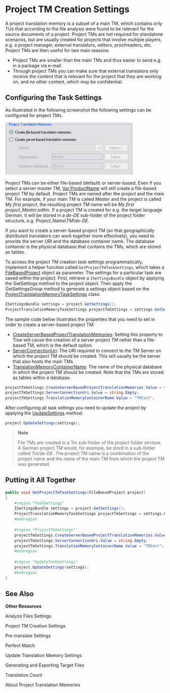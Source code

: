 Project TM Creation Settings
==

A project translation memory is a subset of a main TM, which contains only TUs that according to the file analysis were found to be relevant for the source documents of a project. Project TMs are not required for standalone scenarios, but are usually created for projects that involve multiple players, e.g. a project manager, external translators, editors, proofreaders, etc. Project TMs are then useful for two main reasons:

* Project TMs are smaller than the main TMs and thus easier to send e.g. in a package via e-mail
* Through project TMs you can make sure that external translators only receive the content that is relevant for the project that they are working on, and no other content, which may be confidential.

Configuring the Task Settings
--

As illustrated in the following screenshot the following settings can be configured for project TMs.

![SettingsProjectTms](images/SettingsProjectTms.jpg)


Project TMs can be either file-based (default) or server-based. Even if you select a server master TM, <Var:ProductName> will still create a file-based project TM by default. Project TMs are named after the project and the main TM. For example, if your main TM is called *Master* and the project is called *My first project*, the resulting project TM name will be *My first project_Master.sdltm*. If a project TM is created for e.g. the target language German, it will be stored in a *de-DE* sub-folder of the project folder structure, e.g. *Project_Name\TM\de-DE*.

If you want to create a server-based project TM (so that geographically distributed translators can work together more effectively), you need to provide the server URI and the database container name. The database container is the physical database that contains the TMs, which are stored as tables.

To access the project TM creation task settings programmatically, implement a helper function called ```GetProjectTmTaskSettings```, which takes a [FileBasedProject]() object as parameter. The settings for a particular task are saved within the project. First, retrieve a ```ISettingsBundle``` object by applying the GetSettings method to the project object. Then apply the GetSettingsGroup method to generate a settings object based on the [ProjectTranslationMemoryTaskSettings]() class:

```CS
ISettingsBundle settings = project.GetSettings();
ProjectTranslationMemoryTaskSettings projectTmSettings = settings.GetSettingsGroup<ProjectTranslationMemoryTaskSettings>();
```

The sample code below illustrates the properties that you need to set in order to create a server-based project TM:

* [CreateServerBasedProjectTranslationMemories](): Setting this property to True will cause the creation of a server project TM rather than a file-based TM, which is the default option.
* [ServerConnectionUri](): The URI required to connect to the TM Server on which the project TM should be created. This will usually be the server that also hosts the main TMs.
* [TranslationMemoryContainerName](): The name of the physical database in which the project TM should be created. Note that the TMs are stored as tables within a database.

```CS
projectTmSettings.CreateServerBasedProjectTranslationMemories.Value = true;
projectTmSettings.ServerConnectionUri.Value = string.Empty;
projectTmSettings.TranslationMemoryContainerName.Value = "TMCont";
```

After configuring all task settings you need to update the project by applying the [UpdateSettings]() method:

```CS
project.UpdateSettings(settings);
```

>**Note**
>
>File TMs are created in a Tm sub-folder of the project folder strcture. A German project TM would, for example, be stord in a sub-folder called *Tm/de-DE*. The project TM name is a combination of the project name and the name of the main TM from which the project TM was generated.

Putting it All Together
--

```CS
public void GetProjectTmTaskSettings(FileBasedProject project)
{
    #region "TaskSettings"
    ISettingsBundle settings = project.GetSettings();
    ProjectTranslationMemoryTaskSettings projectTmSettings = settings.GetSettingsGroup<ProjectTranslationMemoryTaskSettings>();            
    #endregion

    #region "ProjectTmSettings"
    projectTmSettings.CreateServerBasedProjectTranslationMemories.Value = true;
    projectTmSettings.ServerConnectionUri.Value = string.Empty;
    projectTmSettings.TranslationMemoryContainerName.Value = "TMCont";
    #endregion

    #region "UpdateTaskSettings"
    project.UpdateSettings(settings);
    #endregion
}
```

See Also
--

**Other Resources**

Analyze Files Settings

Project TM Creation Settings

Pre-translate Settings

Perfect Match

Update Translation Memory Settings

Generating and Exporting Target Files

Translation Count

About Project Translation Memories